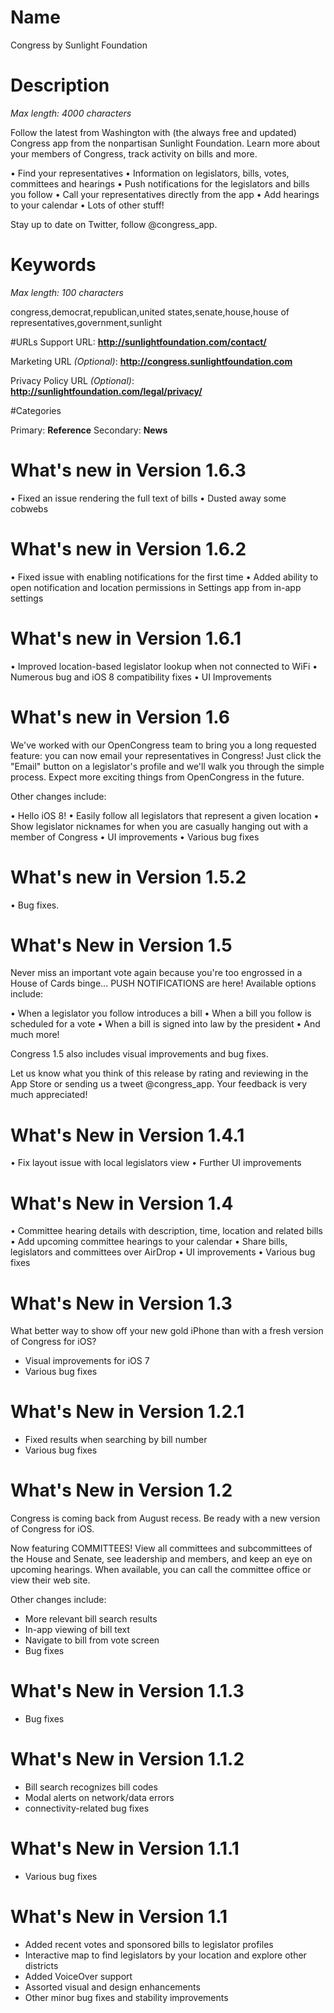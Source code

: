 # Name
Congress by Sunlight Foundation

# Description
*Max length: 4000 characters*

Follow the latest from Washington with (the always free and updated) Congress app from the nonpartisan Sunlight Foundation. Learn more about your members of Congress, track activity on bills and more.

• Find your representatives
• Information on legislators, bills, votes, committees and hearings
• Push notifications for the legislators and bills you follow
• Call your representatives directly from the app
• Add hearings to your calendar
• Lots of other stuff!

Stay up to date on Twitter, follow @congress_app.

# Keywords
*Max length: 100 characters*

congress,democrat,republican,united states,senate,house,house of representatives,government,sunlight

#URLs
Support URL: **http://sunlightfoundation.com/contact/**

Marketing URL *(Optional)*: **http://congress.sunlightfoundation.com**

Privacy Policy URL *(Optional)*: **http://sunlightfoundation.com/legal/privacy/**

#Categories

Primary: **Reference**
Secondary: **News**

# What's new in Version 1.6.3

• Fixed an issue rendering the full text of bills
• Dusted away some cobwebs

# What's new in Version 1.6.2

• Fixed issue with enabling notifications for the first time
• Added ability to open notification and location permissions in Settings app from in-app settings

# What's new in Version 1.6.1

• Improved location-based legislator lookup when not connected to WiFi
• Numerous bug and iOS 8 compatibility fixes
• UI Improvements

# What's new in Version 1.6

We've worked with our OpenCongress team to bring you a long requested feature: you can now email your representatives in Congress! Just click the "Email" button on a legislator's profile and we'll walk you through the simple process. Expect more exciting things from OpenCongress in the future.

Other changes include:

• Hello iOS 8!
• Easily follow all legislators that represent a given location
• Show legislator nicknames for when you are casually hanging out with a member of Congress
• UI improvements
• Various bug fixes

# What's new in Version 1.5.2

• Bug fixes.

# What's New in Version 1.5

Never miss an important vote again because you're too engrossed in a House of Cards binge... PUSH NOTIFICATIONS are here! Available options include:

• When a legislator you follow introduces a bill
• When a bill you follow is scheduled for a vote
• When a bill is signed into law by the president
• And much more!

Congress 1.5 also includes visual improvements and bug fixes.

Let us know what you think of this release by rating and reviewing in the App Store or sending us a tweet @congress_app. Your feedback is very much appreciated!

# What's New in Version 1.4.1

• Fix layout issue with local legislators view
• Further UI improvements

# What's New in Version 1.4

• Committee hearing details with description, time, location and related bills
• Add upcoming committee hearings to your calendar
• Share bills, legislators and committees over AirDrop
• UI improvements
• Various bug fixes


# What's New in Version 1.3

What better way to show off your new gold iPhone than with a fresh version of Congress for iOS?

- Visual improvements for iOS 7
- Various bug fixes


# What's New in Version 1.2.1

- Fixed results when searching by bill number
- Various bug fixes


# What's New in Version 1.2

Congress is coming back from August recess. Be ready with a new version of Congress for iOS.

Now featuring COMMITTEES! View all committees and subcommittees of the House and Senate, see leadership and members, and keep an eye on upcoming hearings. When available, you can call the committee office or view their web site.

Other changes include:

- More relevant bill search results
- In-app viewing of bill text
- Navigate to bill from vote screen
- Bug fixes


# What's New in Version 1.1.3

- Bug fixes


# What's New in Version 1.1.2

- Bill search recognizes bill codes
- Modal alerts on network/data errors
- connectivity-related bug fixes


# What's New in Version 1.1.1

- Various bug fixes


# What's New in Version 1.1

- Added recent votes and sponsored bills to legislator profiles
- Interactive map to find legislators by your location and explore other districts
- Added VoiceOver support
- Assorted visual and design enhancements
- Other minor bug fixes and stability improvements
